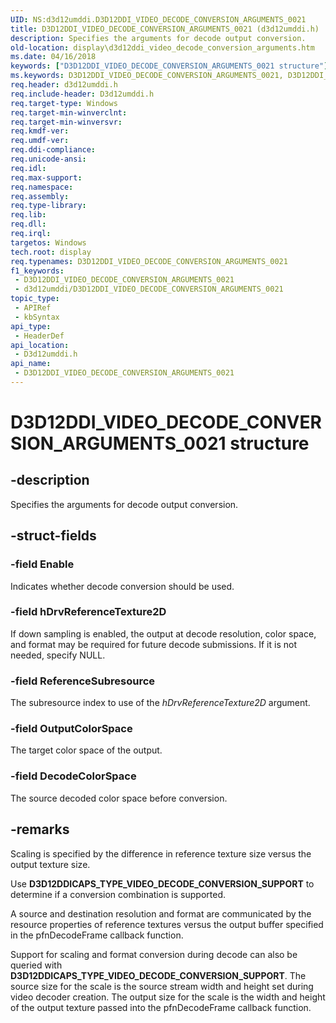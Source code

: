 ```yaml
---
UID: NS:d3d12umddi.D3D12DDI_VIDEO_DECODE_CONVERSION_ARGUMENTS_0021
title: D3D12DDI_VIDEO_DECODE_CONVERSION_ARGUMENTS_0021 (d3d12umddi.h)
description: Specifies the arguments for decode output conversion.
old-location: display\d3d12ddi_video_decode_conversion_arguments.htm
ms.date: 04/16/2018
keywords: ["D3D12DDI_VIDEO_DECODE_CONVERSION_ARGUMENTS_0021 structure"]
ms.keywords: D3D12DDI_VIDEO_DECODE_CONVERSION_ARGUMENTS_0021, D3D12DDI_VIDEO_DECODE_CONVERSION_ARGUMENTS_0021 structure [Display Devices], d3d12umddi/D3D12DDI_VIDEO_DECODE_CONVERSION_ARGUMENTS_0021, display.d3d12ddi_video_decode_conversion_arguments
req.header: d3d12umddi.h
req.include-header: D3d12umddi.h
req.target-type: Windows
req.target-min-winverclnt: 
req.target-min-winversvr: 
req.kmdf-ver: 
req.umdf-ver: 
req.ddi-compliance: 
req.unicode-ansi: 
req.idl: 
req.max-support: 
req.namespace: 
req.assembly: 
req.type-library: 
req.lib: 
req.dll: 
req.irql: 
targetos: Windows
tech.root: display
req.typenames: D3D12DDI_VIDEO_DECODE_CONVERSION_ARGUMENTS_0021
f1_keywords:
 - D3D12DDI_VIDEO_DECODE_CONVERSION_ARGUMENTS_0021
 - d3d12umddi/D3D12DDI_VIDEO_DECODE_CONVERSION_ARGUMENTS_0021
topic_type:
 - APIRef
 - kbSyntax
api_type:
 - HeaderDef
api_location:
 - D3d12umddi.h
api_name:
 - D3D12DDI_VIDEO_DECODE_CONVERSION_ARGUMENTS_0021
---
```


# D3D12DDI_VIDEO_DECODE_CONVERSION_ARGUMENTS_0021 structure


## -description

Specifies the arguments for decode output conversion.

## -struct-fields

### -field Enable

Indicates whether decode conversion should be used.

### -field hDrvReferenceTexture2D

If down sampling is enabled, the output at decode resolution, color space, and format may be required for future decode submissions.  If it is not needed, specify NULL.

### -field ReferenceSubresource

The subresource index to use of the <i>hDrvReferenceTexture2D</i> argument.

### -field OutputColorSpace

The target color space of the output.

### -field DecodeColorSpace

The source decoded color space before conversion.

## -remarks

Scaling is specified by the difference in reference texture size versus the output texture size.

Use <b>D3D12DDICAPS_TYPE_VIDEO_DECODE_CONVERSION_SUPPORT</b> to determine if a conversion combination is supported.

A source and destination resolution and format are communicated by the resource properties of reference textures versus the output buffer specified in the pfnDecodeFrame callback function.

Support for scaling and format conversion during decode can also be queried with <b>D3D12DDICAPS_TYPE_VIDEO_DECODE_CONVERSION_SUPPORT</b>.  The source size for the scale is the source stream width and height set during video decoder creation.  The output size for the scale is the width and height of the output texture passed into the pfnDecodeFrame callback function.

